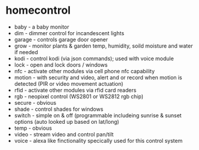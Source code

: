 # homecontrol

* baby	-	a baby monitor
* dim		-	dimmer control for incandescent lights
* garage	-	controls garage door opener
* grow	-	monitor plants & garden temp, humidity, soild moisture and water if needed
* kodi	-	control kodi (via json commands); used with voice module
* lock	-	open and lock doors / windows
* nfc		-	activate other modules via cell phone nfc capability
* motion	-	with security and video, alert and or record when motion is detected (PIR or video movement actuation)
* rfid	-	activate other modules via rfid card readers
* rgb		-	neopixel control (WS2801 or WS2812 rgb chip)
* secure	-	obvious
* shade	-	control shades for windows
* switch	-	simple on & off (programmable includeing sunrise & sunset options (auto looked up based on lat/long)
* temp	-	obvious
* video	-	stream video and control pan/tilt
* voice	-	alexa like finctionality specically used for this control system
